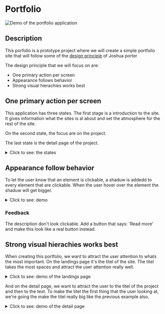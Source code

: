 # Portfolio
![Demo of the portfolio application](readme-assets/portfolio.gif)


## Description
This porfolio is a prototype project where we will create a simple portfolio site that will follow some of the [design principle](http://bokardo.com/principles-of-user-interface-design/) of Joshua porter

The design principle that we will focus on are:
* One primary action per screen
* Appearance follows behavior
* Strong visual hierachies works best

## One primary action per screen
This application has three states. The first stage is a introduction to the site. It gives information what the sites is al about and set the atmosphere for the rest of the site.

On the second state, the focus are on the project.

The last state is the detail page of the project.

<details>
<summary>Click to see: the states</summary>
<p>State one</p>
<img src='readme-assets/primary-action-state-1.PNG' alt='state 1 of the application'>

<p>State two</p>
<img src='readme-assets/primary-action-state-2.PNG' alt='state 2 of the application'>

<p>State three</p>
<img src='readme-assets/primary-action-state-3.PNG' alt='state 3 of the application'>
</details>

## Appearance follow behavior

To let the user know that an element is clickable, a shaduw is addedd to every element that are clickable. When the user hover over the element the shaduw will get bigger.

<details>
<summary>Click to see: demo</summary>
<p>Hovering over a project</p>
<img src='readme-assets/project-hover.gif' alt='A demo of a user that hover over the description of a project'>
</details>

### Feedback
The description don't look clickable. Add a button that says: 'Read more' and make this look like a real button instead.


## Strong visual hierachies works best

When creating this portfolio, we want to attract the user attention to whats the most important. On the landings page it's the titel of the site. The titel takes the most spaces and attract the user attention really well.

<details>
<summary>Click to see: demo of the landings page</summary>
<p>State one</p>
<img src='readme-assets/primary-action-state-1.PNG' alt='Homepage of portfolio application'>
</details>

And on the detail page, we want to attract the user to the titel of the project and then to the text. To make the titel the first thing that the user looking at, we're going the make the titel really big like the previous example also.

<details>
<summary>Click to see: demo of the detail page</summary>
<p>State one</p>
<img src='readme-assets/primary-action-state-3.PNG' alt='Homepage of portfolio application'>
</details>
